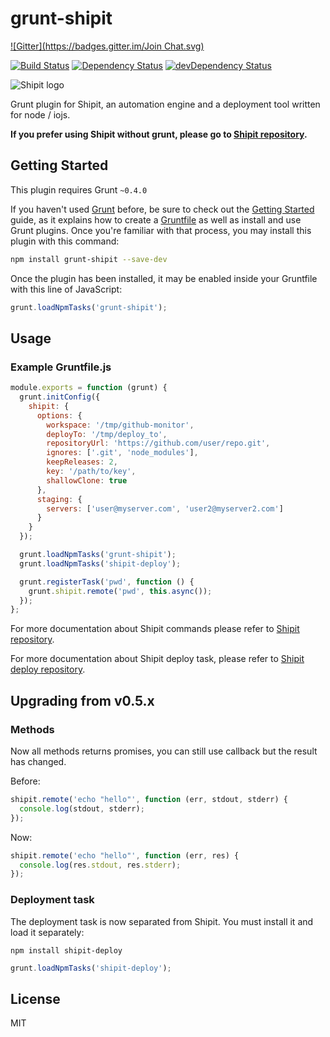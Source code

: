# grunt-shipit 

[![Gitter](https://badges.gitter.im/Join Chat.svg)](https://gitter.im/shipitjs?utm_source=badge&utm_medium=badge&utm_campaign=pr-badge&utm_content=badge)

[![Build Status](https://travis-ci.org/shipitjs/grunt-shipit.svg?branch=master)](https://travis-ci.org/shipitjs/grunt-shipit)
[![Dependency Status](https://david-dm.org/shipitjs/grunt-shipit.svg?theme=shields.io)](https://david-dm.org/shipitjs/grunt-shipit)
[![devDependency Status](https://david-dm.org/shipitjs/grunt-shipit/dev-status.svg?theme=shields.io)](https://david-dm.org/shipitjs/grunt-shipit#info=devDependencies)

![Shipit logo](https://cloud.githubusercontent.com/assets/266302/3756454/81df9f46-182e-11e4-9da6-b2c7a6b84136.png)

Grunt plugin for Shipit, an automation engine and a deployment tool written for node / iojs.

**If you prefer using Shipit without grunt, please go to [Shipit repository](https://github.com/shipitjs/shipit).**

## Getting Started
This plugin requires Grunt `~0.4.0`

If you haven't used [Grunt](http://gruntjs.com/) before, be sure to check out the [Getting Started](http://gruntjs.com/getting-started) guide, as it explains how to create a [Gruntfile](http://gruntjs.com/sample-gruntfile) as well as install and use Grunt plugins. Once you're familiar with that process, you may install this plugin with this command:

```sh
npm install grunt-shipit --save-dev
```

Once the plugin has been installed, it may be enabled inside your Gruntfile with this line of JavaScript:

```js
grunt.loadNpmTasks('grunt-shipit');
```

## Usage

### Example Gruntfile.js

```js
module.exports = function (grunt) {
  grunt.initConfig({
    shipit: {
      options: {
        workspace: '/tmp/github-monitor',
        deployTo: '/tmp/deploy_to',
        repositoryUrl: 'https://github.com/user/repo.git',
        ignores: ['.git', 'node_modules'],
        keepReleases: 2,
        key: '/path/to/key',
        shallowClone: true
      },
      staging: {
        servers: ['user@myserver.com', 'user2@myserver2.com']
      }
    }
  });

  grunt.loadNpmTasks('grunt-shipit');
  grunt.loadNpmTasks('shipit-deploy');

  grunt.registerTask('pwd', function () {
    grunt.shipit.remote('pwd', this.async());
  });
};

```

For more documentation about Shipit commands please refer to [Shipit repository](https://github.com/shipitjs/shipit).

For more documentation about Shipit deploy task, please refer to [Shipit deploy repository](https://github.com/shipitjs/shipit-deploy).

## Upgrading from v0.5.x

### Methods

Now all methods returns promises, you can still use callback but the result has changed.

Before:

```js
shipit.remote('echo "hello"', function (err, stdout, stderr) {
  console.log(stdout, stderr);
});
```

Now:

```js
shipit.remote('echo "hello"', function (err, res) {
  console.log(res.stdout, res.stderr);
});
```

### Deployment task

The deployment task is now separated from Shipit. You must install it and load it separately:

```
npm install shipit-deploy
```

```js
grunt.loadNpmTasks('shipit-deploy');
```

## License

MIT
